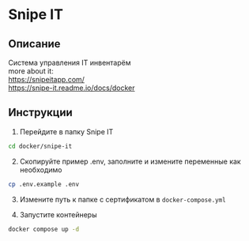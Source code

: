 # Snipe IT

## Описание  
Система управления IT инвентарём  
more about it:  
https://snipeitapp.com/  
https://snipe-it.readme.io/docs/docker  


## Инструкции

1. Перейдите в папку Snipe IT  
```bash
cd docker/snipe-it
```

2. Скопируйте пример .env, заполните и измените переменные как необходимо  
```bash
cp .env.example .env
```

3. Измените путь к папке с сертификатом в `docker-compose.yml`  

4. Запустите контейнеры  
```bash
docker compose up -d
```
